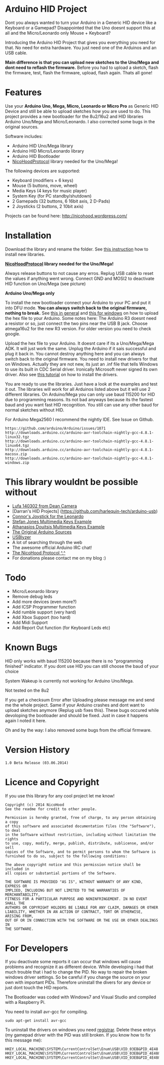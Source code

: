 Arduino HID Project
===================
Dont you always wanted to turn your Arduino in a Generic HID device like a Keyboard or a Gamepad?
Disappointed that the Uno doesnt support this at all and the Micro/Leonardo only Mouse + Keyboard?

Introducing the Arduino HID Project that gives you everything you need for that.
No need for extra hardware. You just need one of the Arduinos and an USB cable.

**Main difference is that you can upload new sketches to the Uno/Mega and dont need to reflash the firmware.**
Before you had to upload a sketch, flash the firmware, test, flash the firmware, upload, flash again. Thats all gone!

Features
========
Use your **Arduino Uno, Mega, Micro, Leonardo or Micro Pro** as Generic HID Device and still be able to upload sketches how you are used to do.
This project provides a new bootloader for the 8u2/16u2 and HID libraries Arduino Uno/Mega and Micro/Leonardo.
I also corrected some bugs in the original sources.

Software includes:

* Arduino HID Uno/Mega library
* Arduino HID Micro/Leonardo library
* Arduino HID Bootloader
* [NicoHoodProtocol](https://github.com/NicoHood/NicoHoodProtocol) library needed for the Uno/Mega!

The following devices are supported:

* Keyboard (modifiers + 6 keys)
* Mouse (5 buttons, move, wheel)
* Media Keys (4 keys for music player)
* System Key (for PC standby/shutdown)
* 2 Gamepads (32 buttons, 6 16bit axis, 2 D-Pads)
* 2 Joysticks (2 buttons, 2 10bit axis)

Projects can be found here:
http://nicohood.wordpress.com/

Installation
============
Download the library and rename the folder. See [this instruction](http://arduino.cc/en/Guide/Libraries) how to install new libraries.

**[NicoHoodProtocol](https://github.com/NicoHood/NicoHoodProtocol) library needed for the Uno/Mega!**

Always release buttons to not cause any erros. Replug USB cable to reset the values if anything went wrong.
Connect GND and MOSI2 to deactivate HID function on Uno/Mega (see picture)

**Arduino Uno/Mega only**

To install the new bootloader connect your Arduino to your PC and put it into DFU mode.
**You can always switch back to the original firmware, nothing to break.**
See [this in general](http://arduino.cc/en/Hacking/DFUProgramming8U2) and
[this for windows](http://nicohood.wordpress.com/2014/06/03/install-new-firmwares-with-dfu-and-flip-on-arduino-unomega-r3/)
on how to upload the hex file to your Arduino. Some notes here: The Arduino R3 doesnt need a resistor or so, just connect the two pins near
the USB B jack. Choose atmega16u2 for the new R3 version. For older version you need to check google.

Upload the hex file to your Arduino. It doesnt care if its a Uno/Mega/Mega ADK. It will just work the same.
Unplug the Arduino if it sais successful and plug it back in. You cannot destroy anything here and you can always
switch back to the original firmware.
You need to install new drivers for that on Windows. Actually they are not new, its just an .inf file that tells
Windows to use its built in CDC Serial driver. Ironically Microsoft never signed its own driver.
Also see [this tutorial](http://arduino.cc/en/guide/windows) on how to install the drivers.

You are ready to use the libraries. Just have a look at the examples and test it out.
The libraries will work for all Arduinos listed above but it will use 2 different libraries.
On Arduino/Mega you can only use baud 115200 for HID due to programming reasons. Its not bad anyways
because its the fastest baud and you want fast HID recognition. You still can use any other baud for
normal sketches without HID.

For Arduino Mega2560 I recommend the nightly IDE. See Issue on Github.
```
https://github.com/arduino/Arduino/issues/1071
http://downloads.arduino.cc/arduino-avr-toolchain-nightly-gcc-4.8.1-linux32.tgz
http://downloads.arduino.cc/arduino-avr-toolchain-nightly-gcc-4.8.1-linux64.tgz
http://downloads.arduino.cc/arduino-avr-toolchain-nightly-gcc-4.8.1-macosx.zip
http://downloads.arduino.cc/arduino-avr-toolchain-nightly-gcc-4.8.1-windows.zip
```

This library wouldnt be possible without
========================================

* [Lufa 140302 from Dean Camera](http://www.fourwalledcubicle.com/LUFA.php)
* [Darran's HID Projects] (https://github.com/harlequin-tech/arduino-usb)
* [Connor's Joystick for the Leonardo](http://www.imaginaryindustries.com/blog/?p=80)
* [Stefan Jones Multimedia Keys Example](http://stefanjones.ca/blog/arduino-leonardo-remote-multimedia-keys/)
* [Athanasios Douitsis Multimedia Keys Example](https://github.com/aduitsis/ardumultimedia)
* [The Original Arduino Sources](https://github.com/arduino/Arduino/tree/master/hardware/arduino/firmwares/atmegaxxu2/arduino-usbserial)
* [USBlyzer](http://www.usblyzer.com/)
* A lot of searching through the web
* The awesome official Arduino IRC chat!
* [The NicoHood Protocol ^.^](https://github.com/NicoHood/NicoHoodProtocol)
* For donations please contact me on my blog :)

Todo
====
* Micro/Leonardo library
* Remove debug leds
* Add more devices (even more?)
* Add ICSP Programmer function
* Add rumble support (very hard)
* Add Xbox Support (too hard)
* Add Midi Support
* Add Report Out function (for Keyboard Leds etc)

Known Bugs
==========
HID only works with baud 115200 because there is no "programming finished" indicator. If you dont use HID you can still choose the baud of your choice

System Wakeup is currently not working for Arduino Uno/Mega.

Not tested on the 8u2

If you get a checksum Error after Uploading please message me and send me the whole project.
Same if your Arduino crashes and dont want to upload sketches anymore (Replug usb fixes this).
These bugs occured while devoloping the bootloader and should be fixed. Just in case it happens again I noted it here.

Oh and by the way: I also removed some bugs from the official firmware.

Version History
===============
```
1.0 Beta Release (03.06.2014)
```

Licence and Copyright
=====================
If you use this library for any cool project let me know!

```
Copyright (c) 2014 NicoHood
See the readme for credit to other people.

Permission is hereby granted, free of charge, to any person obtaining a copy
of this software and associated documentation files (the "Software"), to deal
in the Software without restriction, including without limitation the rights
to use, copy, modify, merge, publish, distribute, sublicense, and/or sell
copies of the Software, and to permit persons to whom the Software is
furnished to do so, subject to the following conditions:

The above copyright notice and this permission notice shall be included in
all copies or substantial portions of the Software.

THE SOFTWARE IS PROVIDED "AS IS", WITHOUT WARRANTY OF ANY KIND, EXPRESS OR
IMPLIED, INCLUDING BUT NOT LIMITED TO THE WARRANTIES OF MERCHANTABILITY,
FITNESS FOR A PARTICULAR PURPOSE AND NONINFRINGEMENT. IN NO EVENT SHALL THE
AUTHORS OR COPYRIGHT HOLDERS BE LIABLE FOR ANY CLAIM, DAMAGES OR OTHER
LIABILITY, WHETHER IN AN ACTION OF CONTRACT, TORT OR OTHERWISE, ARISING FROM,
OUT OF OR IN CONNECTION WITH THE SOFTWARE OR THE USE OR OTHER DEALINGS IN
THE SOFTWARE.
```

For Developers
==============
If you deactivate some reports it can occur that windows will cause problems and recognize it as different device.
While developing i had that much trouble that i had to change the PID. No way to repair the broken windows driver settings.
So be careful if you change the source on your own with important PIDs.
Therefore uninstall the divers for any device or just dont touch the HID reports.

The Bootloader was coded with Windows7 and Visual Studio and compiled with a Raspberry Pi.

You need to install avr-gcc for compiling.
```
sudo apt-get install avr-gcc
```

To uninstall the drivers on windows you need [registrar](http://www.resplendence.com/registrar).
Delete these entrys (my gamepad driver with the PID was still broken. If you know how to fix this message me):
```
HKEY_LOCAL_MACHINE\SYSTEM\CurrentControlSet\Enum\USB\VID_03EB&PID_4E48
HKEY_LOCAL_MACHINE\SYSTEM\CurrentControlSet\Enum\USB\VID_03EB&PID_4E48&MI_00
HKEY_LOCAL_MACHINE\SYSTEM\CurrentControlSet\Enum\USB\VID_03EB&PID_4E48&MI_02
```

